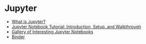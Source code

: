 # Jupyter

* [What is Jupyter?](https://www.oreilly.com/ideas/what-is-jupyter)
* [Jupyter Notebook Tutorial: Introduction, Setup, and Walkthrough](https://www.youtube.com/watch?v=HW29067qVWk)
* [Gallery of Interesting Jupyter Notebooks](https://github.com/jupyter/jupyter/wiki/A-gallery-of-interesting-Jupyter-Notebooks)
* [Binder](https://mybinder.org)